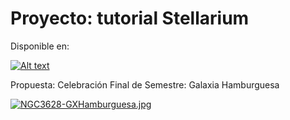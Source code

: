 # Proyecto: tutorial Stellarium

Disponible en:

[![Alt text](https://img.youtube.com/vi/o-aFKlFSXiM/0.jpg)](https://https://www.youtube.com/watch?v=o-aFKlFSXiM)

Propuesta: Celebración Final de Semestre: Galaxia Hamburguesa

[![NGC3628-GXHamburguesa.jpg](https://i.postimg.cc/YCMs5dvV/NGC3628-GXHamburguesa.jpg)](https://postimg.cc/0bXnmddd)
